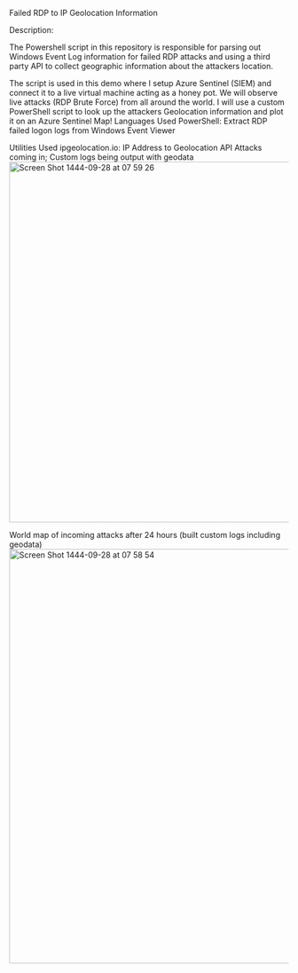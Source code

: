 Failed RDP to IP Geolocation Information

Description:

The Powershell script in this repository is responsible for parsing out Windows Event Log information for failed RDP attacks and using a third party API to collect geographic information about the attackers location.

The script is used in this demo where I setup Azure Sentinel (SIEM) and connect it to a live virtual machine acting as a honey pot. We will observe live attacks (RDP Brute Force) from all around the world. I will use a custom PowerShell script to look up the attackers Geolocation information and plot it on an Azure Sentinel Map!
Languages Used
PowerShell: Extract RDP failed logon logs from Windows Event Viewer

Utilities Used
ipgeolocation.io: IP Address to Geolocation API
Attacks coming in; Custom logs being output with geodata
<img width="650" alt="Screen Shot 1444-09-28 at 07 59 26" src="https://user-images.githubusercontent.com/126103226/232972909-6af02f92-08ff-4095-81bc-e88d7e701415.png">

World map of incoming attacks after 24 hours 
(built custom logs including geodata)<img width="747" alt="Screen Shot 1444-09-28 at 07 58 54" src="https://user-images.githubusercontent.com/126103226/232972976-1ad8efd0-5d73-4506-8a2c-6bec7a40a00a.png">
